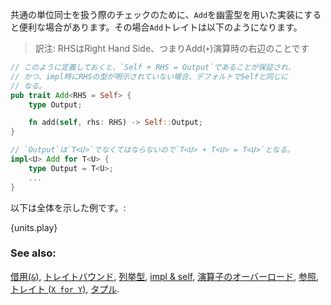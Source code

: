 <!-- A useful method of unit conversions can be examined by implementing `Add`
with a phantom type parameter. The `Add` `trait` is examined below: -->
共通の単位同士を扱う際のチェックのために、`Add`を幽霊型を用いた実装にすると便利な場合があります。その場合`Add`トレイトは以下のようになります。

> 訳注: RHSはRight Hand Side、つまりAdd(`+`)演算時の右辺のことです

```rust
// このように定義しておくと、`Self + RHS = Output`であることが保証され、
// かつ、impl時にRHSの型が明示されていない場合、デフォルトでSelfと同じに
// なる。
pub trait Add<RHS = Self> {
    type Output;

    fn add(self, rhs: RHS) -> Self::Output;
}

// `Output`は`T<U>`でなくてはならないので`T<U> + T<U> = T<U>`となる。
impl<U> Add for T<U> {
    type Output = T<U>;
    ...
}
```

以下は全体を示した例です。:

{units.play}

### See also:

[借用(`&`)][Borrow], [トレイトバウンド][bound], [列挙型][enum], [impl & self],
[演算子のオーバーロード][Overloading], [参照][ref], [トレイト (`X for Y`)][trait], [タプル][Tuple].

[Borrow]: ../scope/borrow.html
[bound]: ../trait/bounds.html
[enum]: ../custom_types/enum.html
[impl & self]: ../fn/methods.html
[Overloading]: ../trait/ops.html
[ref]: ../scope/borrow/ref.html
[trait]: ../trait.html
[Tuple]: ../custom_types/structs.html
[std::marker::PhantomData]: https://doc.rust-lang.org/std/marker/struct.PhantomData.html
